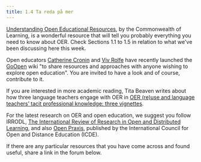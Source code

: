 ```yaml
---
title: 1.4 Ta reda på mer
---
```


[Understanding Open Educational Resources][1], by the Commonwealth of Learning, is a wonderful resource that will tell you probably everything you need to know about OER. Check Sections 1.1 to 1.5 in relation to what we've been discussing here this week.

Open educators [Catherine Cronin][2] and [Viv Rolfe][3] have recently launched the [GoOpen][4] wiki "to share resources and approaches with anyone wishing to explore open education". You are invited to have a look and of course, contribute to it.

If you are interested in more academic reading, Tita Beaven writes about how three language teachers engage with OER in [OER (re)use and language teachers’ tacit professional knowledge: three vignettes][5].

For the latest research on OER and open education, we suggest you follow IRRODL, [The International Review of Research in Open and Distributed Learning][6], and also [Open Praxis][7], published by the International Council for Open and Distance Education (ICDE).

If there are any particular resources that you have come across and found useful, share a link in the forum below.


  [1]: http://oasis.col.org/bitstream/handle/11599/1013/2015_Butcher_Moore_Understanding-OER.pdf
  [2]: https://twitter.com/catherinecronin
  [3]: https://twitter.com/VivienRolfe
  [4]: http://wikieducator.org/GoOPEN
  [5]: http://oro.open.ac.uk/41519/1/__userdata_documents4_ctb44_Desktop_Beaven269.pdf
  [6]: http://www.irrodl.org/index.php/irrodl
  [7]: http://openpraxis.org/index.php/OpenPraxis
